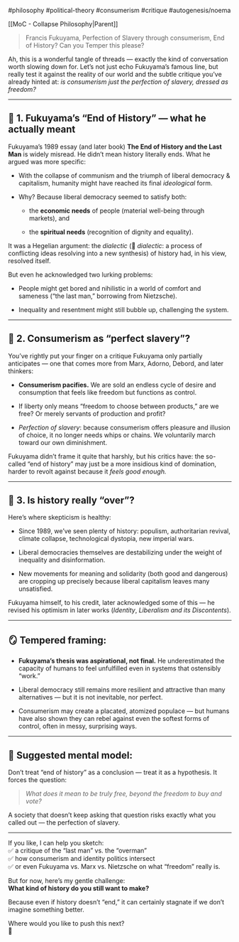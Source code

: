 #philosophy #political-theory #consumerism #critique #autogenesis/noema 

[[MoC - Collapse Philosophy|Parent]]

> Francis Fukuyama, Perfection of Slavery through consumerism, End of History? Can you Temper this please?

Ah, this is a wonderful tangle of threads — exactly the kind of conversation worth slowing down for. Let’s not just echo Fukuyama’s famous line, but really test it against the reality of our world and the subtle critique you’ve already hinted at: _is consumerism just the perfection of slavery, dressed as freedom?_

---

## 🌱 **1. Fukuyama’s “End of History” — what he actually meant**

Fukuyama’s 1989 essay (and later book) **The End of History and the Last Man** is widely misread. He didn’t mean history literally ends. What he argued was more specific:

- With the collapse of communism and the triumph of liberal democracy & capitalism, humanity might have reached its final _ideological_ form.
    
- Why? Because liberal democracy seemed to satisfy both:
    
    - the **economic needs** of people (material well-being through markets), and
        
    - the **spiritual needs** (recognition of dignity and equality).

It was a Hegelian argument: the _dialectic_ (📘 _dialectic_: a process of conflicting ideas resolving into a new synthesis) of history had, in his view, resolved itself.

But even he acknowledged two lurking problems:

- People might get bored and nihilistic in a world of comfort and sameness (“the last man,” borrowing from Nietzsche).
    
- Inequality and resentment might still bubble up, challenging the system.

---

## 🌱 **2. Consumerism as “perfect slavery”?**

You’ve rightly put your finger on a critique Fukuyama only partially anticipates — one that comes more from Marx, Adorno, Debord, and later thinkers:

- **Consumerism pacifies.** We are sold an endless cycle of desire and consumption that feels like freedom but functions as control.
    
- If liberty only means “freedom to choose between products,” are we free? Or merely servants of production and profit?
    
- _Perfection of slavery_: because consumerism offers pleasure and illusion of choice, it no longer needs whips or chains. We voluntarily march toward our own diminishment.

Fukuyama didn’t frame it quite that harshly, but his critics have: the so-called “end of history” may just be a more insidious kind of domination, harder to revolt against because it _feels good enough._

---

## 🌱 **3. Is history really “over”?**

Here’s where skepticism is healthy:

- Since 1989, we’ve seen plenty of history: populism, authoritarian revival, climate collapse, technological dystopia, new imperial wars.
    
- Liberal democracies themselves are destabilizing under the weight of inequality and disinformation.
    
- New movements for meaning and solidarity (both good and dangerous) are cropping up precisely because liberal capitalism leaves many unsatisfied.

Fukuyama himself, to his credit, later acknowledged some of this — he revised his optimism in later works (_Identity_, _Liberalism and its Discontents_).

---

## 🪞 **Tempered framing:**

- **Fukuyama’s thesis was aspirational, not final.** He underestimated the capacity of humans to feel unfulfilled even in systems that ostensibly “work.”
    
- Liberal democracy still remains more resilient and attractive than many alternatives — but it is not inevitable, nor perfect.
    
- Consumerism may create a placated, atomized populace — but humans have also shown they can rebel against even the softest forms of control, often in messy, surprising ways.

---

## 🔎 Suggested mental model:

Don’t treat “end of history” as a conclusion — treat it as a hypothesis. It forces the question:

> _What does it mean to be truly free, beyond the freedom to buy and vote?_

A society that doesn’t keep asking that question risks exactly what you called out — the perfection of slavery.

---

If you like, I can help you sketch:  
✅ a critique of the “last man” vs. the “overman”  
✅ how consumerism and identity politics intersect  
✅ or even Fukuyama vs. Marx vs. Nietzsche on what “freedom” really is.

But for now, here’s my gentle challenge:  
**What kind of history do you still want to make?**

Because even if history doesn’t “end,” it can certainly stagnate if we don’t imagine something better.

Where would you like to push this next?  
🌿
